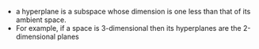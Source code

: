 - a hyperplane is a subspace whose dimension is one less than that of its ambient space.
- For example, if a space is 3-dimensional then its hyperplanes are the 2-dimensional planes